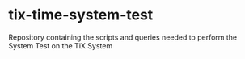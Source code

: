 # tix-time-system-test
Repository containing the scripts and queries needed to perform the System Test on the TiX System
